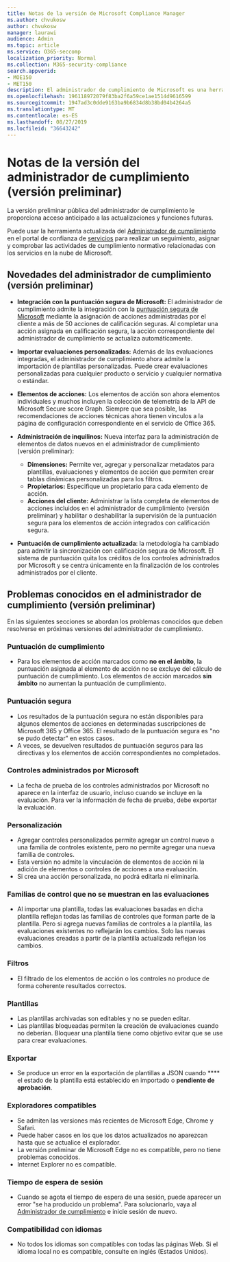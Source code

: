 ```yaml
---
title: Notas de la versión de Microsoft Compliance Manager
ms.author: chvukosw
author: chvukosw
manager: laurawi
audience: Admin
ms.topic: article
ms.service: O365-seccomp
localization_priority: Normal
ms.collection: M365-security-compliance
search.appverid:
- MOE150
- MET150
description: El administrador de cumplimiento de Microsoft es una herramienta gratuita de evaluación de riesgos basada en flujos de trabajo en el portal de confianza de servicios de Microsoft. El administrador de cumplimiento le permite realizar un seguimiento, asignar y comprobar actividades de cumplimiento normativo relacionadas con los servicios en la nube de Microsoft.
ms.openlocfilehash: 196118972079f83ba2f6a59ce1ae1514d9616599
ms.sourcegitcommit: 1947ad3c0dde9163ba9b6834d8b38bd04b4264a5
ms.translationtype: MT
ms.contentlocale: es-ES
ms.lasthandoff: 08/27/2019
ms.locfileid: "36643242"
---
```

# <a name="release-notes-for-compliance-manager-preview"></a>Notas de la versión del administrador de cumplimiento (versión preliminar)

La versión preliminar pública del administrador de cumplimiento le proporciona acceso anticipado a las actualizaciones y funciones futuras.

Puede usar la herramienta actualizada del [Administrador de cumplimiento](https://servicetrust.microsoft.com/ComplianceManager) en el portal de confianza de [servicios](https://servicetrust.microsoft.com) para realizar un seguimiento, asignar y comprobar las actividades de cumplimiento normativo relacionadas con los servicios en la nube de Microsoft.

## <a name="whats-new-in-compliance-manager-preview"></a>Novedades del administrador de cumplimiento (versión preliminar)

- **Integración con la puntuación segura de Microsoft:** El administrador de cumplimiento admite la integración con la [puntuación segura de Microsoft](microsoft-secure-score.md) mediante la asignación de acciones administradas por el cliente a más de 50 acciones de calificación seguras. Al completar una acción asignada en calificación segura, la acción correspondiente del administrador de cumplimiento se actualiza automáticamente.

- **Importar evaluaciones personalizadas:** Además de las evaluaciones integradas, el administrador de cumplimiento ahora admite la importación de plantillas personalizadas. Puede crear evaluaciones personalizadas para cualquier producto o servicio y cualquier normativa o estándar.

- **Elementos de acciones:** Los elementos de acción son ahora elementos individuales y muchos incluyen la colección de telemetría de la API de Microsoft Secure score Graph. Siempre que sea posible, las recomendaciones de acciones técnicas ahora tienen vínculos a la página de configuración correspondiente en el servicio de Office 365.

- **Administración de inquilinos:** Nueva interfaz para la administración de elementos de datos nuevos en el administrador de cumplimiento (versión preliminar):
    - **Dimensiones:** Permite ver, agregar y personalizar metadatos para plantillas, evaluaciones y elementos de acción que permiten crear tablas dinámicas personalizadas para los filtros.
    - **Propietarios:** Especifique un propietario para cada elemento de acción.
    - **Acciones del cliente:** Administrar la lista completa de elementos de acciones incluidos en el administrador de cumplimiento (versión preliminar) y habilitar o deshabilitar la supervisión de la puntuación segura para los elementos de acción integrados con calificación segura.

- **Puntuación de cumplimiento actualizada**: la metodología ha cambiado para admitir la sincronización con calificación segura de Microsoft. El sistema de puntuación quita los créditos de los controles administrados por Microsoft y se centra únicamente en la finalización de los controles administrados por el cliente.

## <a name="known-issues-in-compliance-manager-preview"></a>Problemas conocidos en el administrador de cumplimiento (versión preliminar)

En las siguientes secciones se abordan los problemas conocidos que deben resolverse en próximas versiones del administrador de cumplimiento.

### <a name="compliance-score"></a>Puntuación de cumplimiento

- Para los elementos de acción marcados como **no en el ámbito**, la puntuación asignada al elemento de acción no se excluye del cálculo de puntuación de cumplimiento. Los elementos de acción marcados **sin ámbito** no aumentan la puntuación de cumplimiento.

### <a name="secure-score"></a>Puntuación segura

- Los resultados de la puntuación segura no están disponibles para algunos elementos de acciones en determinadas suscripciones de Microsoft 365 y Office 365. El resultado de la puntuación segura es "no se pudo detectar" en estos casos.
- A veces, se devuelven resultados de puntuación seguros para las directivas y los elementos de acción correspondientes no completados.

### <a name="microsoft-managed-controls"></a>Controles administrados por Microsoft

- La fecha de prueba de los controles administrados por Microsoft no aparece en la interfaz de usuario, incluso cuando se incluye en la evaluación. Para ver la información de fecha de prueba, debe exportar la evaluación.

### <a name="customization"></a>Personalización

- Agregar controles personalizados permite agregar un control nuevo a una familia de controles existente, pero no permite agregar una nueva familia de controles.
- Esta versión no admite la vinculación de elementos de acción ni la adición de elementos o controles de acciones a una evaluación.
- Si crea una acción personalizada, no podrá editarla ni eliminarla.

### <a name="control-families-not-shown-in-assessments"></a>Familias de control que no se muestran en las evaluaciones

- Al importar una plantilla, todas las evaluaciones basadas en dicha plantilla reflejan todas las familias de controles que forman parte de la plantilla. Pero si agrega nuevas familias de controles a la plantilla, las evaluaciones existentes no reflejarán los cambios. Solo las nuevas evaluaciones creadas a partir de la plantilla actualizada reflejan los cambios.

### <a name="filters"></a>Filtros

- El filtrado de los elementos de acción o los controles no produce de forma coherente resultados correctos.

### <a name="templates"></a>Plantillas

- Las plantillas archivadas son editables y no se pueden editar.
- Las plantillas bloqueadas permiten la creación de evaluaciones cuando no deberían. Bloquear una plantilla tiene como objetivo evitar que se use para crear evaluaciones.

### <a name="export"></a>Exportar

- Se produce un error en la exportación de plantillas a JSON cuando **** el estado de la plantilla está establecido en importado o **pendiente de aprobación**.

### <a name="supported-browsers"></a>Exploradores compatibles

- Se admiten las versiones más recientes de Microsoft Edge, Chrome y Safari.
- Puede haber casos en los que los datos actualizados no aparezcan hasta que se actualice el explorador.
- La versión preliminar de Microsoft Edge no es compatible, pero no tiene problemas conocidos.
- Internet Explorer no es compatible.

### <a name="session-timeout"></a>Tiempo de espera de sesión

- Cuando se agota el tiempo de espera de una sesión, puede aparecer un error "se ha producido un problema". Para solucionarlo, vaya al [Administrador de cumplimiento](https://servicetrust.microsoft.com/ComplianceManager) e inicie sesión de nuevo.
 
### <a name="language-support"></a>Compatibilidad con idiomas

- No todos los idiomas son compatibles con todas las páginas Web. Si el idioma local no es compatible, consulte en inglés (Estados Unidos).